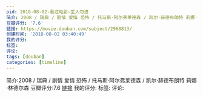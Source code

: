 ```yaml
---
pid: 2018-08-02-看过电影-生人勿进
简介: 2008 / 瑞典 / 剧情 爱情 恐怖 / 托马斯·阿尔弗莱德森 / 凯尔·赫德布朗特 莉娜·林德尔森
豆瓣评分: '7.6'
链接: https://movie.douban.com/subject/2968813/
创建时间: '2018-08-02 03:40:49'
我的评分:
标签:
评论:
tags: [douban]
categories: [timeline]
---
```

简介:2008 / 瑞典 / 剧情 爱情 恐怖 / 托马斯·阿尔弗莱德森 / 凯尔·赫德布朗特 莉娜·林德尔森
豆瓣评分:7.6
[链接](https://movie.douban.com/subject/2968813/)
我的评分:
标签:
评论:
